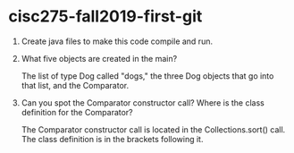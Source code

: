 # cisc275-fall2019-first-git
1. Create java files to make this code compile and run.

2. What five objects are created in the main?

	The list of type Dog called "dogs," the three Dog objects that go into that list, and the Comparator.

3. Can you spot the Comparator constructor call? Where is the class definition for the Comparator?

	The Comparator constructor call is located in the Collections.sort() call. The class definition is in the brackets following it.
